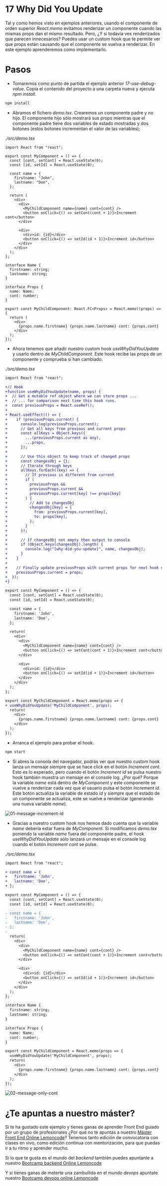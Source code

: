 # 17 Why Did You Update

Tal y como hemos visto en ejemplos anteriores, usando el componente de orden superior _React.memo_ evitamos renderizar un componente cuando las mismas props dan el mismo resultado. Pero, ¿Y si todavía ves renderizados que parecen innecesarios? Puedes usar un custom hook que te permite ver que props están causando que el componente se vuelva a renderizar. En este ejemplo aprenderemos como implementarlo.

# Pasos

- Tomaremos como punto de partida el ejemplo anterior _17-use-debug-value_. Copia el contenido del proyecto a una carpeta nueva y ejecuta _npm install_.

```bash
npm install
```

- Abramos el fichero _demo.tsx_. Crearemos un componente padre y no hijo. El componente hijo sólo mostrará sus props mientras que el componente padre tiene dos variables de estado mostradas y dos botones (estos botones incrementan el valor de las variables);

_./src/demo.tsx_

```tsx
import React from "react";

export const MyComponent = () => {
  const [cont, setCont] = React.useState(0);
  const [id, setId] = React.useState(0);

  const name = {
    firstname: "John",
    lastname: "Doe",
  };

  return (
    <div>
      <div>
        <MyChildComponent name={name} cont={cont} />
        <button onClick={() => setCont(cont + 1)}>Increment cont</button>
      </div>

      <div>
        <div>id: {id}</div>
        <button onClick={() => setId(id + 1)}>Increment id</button>
      </div>
    </div>
  );
};

interface Name {
  firstname: string;
  lastname: string;
}

interface Props {
  name: Name;
  cont: number;
}

export const MyChildComponent: React.FC<Props> = React.memo((props) => {
  return (
    <div>
      {props.name.firstname} {props.name.lastname} cont: {props.cont}
    </div>
  );
});
```

- Ahora tenemos que añadir nuestro custom hook _useWhyDidYouUpdate_ y usarlo dentro de _MyChildComponent_. Este hook recibe las props de un componente y comprueba si han cambiado.

_./src/demo.tsx_

```diff
import React from "react";

+// Hook
+function useWhyDidYouUpdate(name, props) {
+  // Get a mutable ref object where we can store props ...
+  // ... for comparison next time this hook runs.
+  const previousProps = React.useRef();
+
+ React.useEffect(() => {
+    if (previousProps.current) {
+      console.log(previousProps.current);
+      // Get all keys from previous and current props
+      const allKeys = Object.keys({
+        ...(previousProps.current as any),
+        ...props,
+      });
+
+      // Use this object to keep track of changed props
+      const changesObj = {};
+      // Iterate through keys
+      allKeys.forEach((key) => {
+        // If previous is different from current
+        if (
+          previousProps &&
+          previousProps.current &&
+          previousProps.current[key] !== props[key]
+        ) {
+          // Add to changesObj
+          changesObj[key] = {
+            from: previousProps.current[key],
+            to: props[key],
+          };
+        }
+      });
+
+      // If changesObj not empty then output to console
+      if (Object.keys(changesObj).length) {
+        console.log("[why-did-you-update]", name, changesObj);
+      }
+    }
+
+    // Finally update previousProps with current props for next hook call
+    previousProps.current = props;
+  });
+}

export const MyComponent = () => {
  const [cont, setCont] = React.useState(0);
  const [id, setId] = React.useState(0);

  const name = {
    firstname: 'John',
    lastname: 'Doe',
  };

  return(
    <div>
      <div>
        <MyChildComponent name={name} cont={cont} />
        <button onClick={() => setCont(cont + 1)}>Increment cont</button>
      </div>

      <div>
        <div>id: {id}</div>
        <button onClick={() => setId(id + 1)}>Increment id</button>
      </div>
    </div>
  );
};

export const MyChildComponent = React.memo(props => {
+ useWhyDidYouUpdate('MyChildComponent', props);
  return(
    <div>
      {props.name.firstname} {props.name.lastname} cont: {props.cont}
    </div>
  );
});
```

- Arranca el ejemplo para probar el hook.

```bash
npm start
```

- Si abres la consola del navegador, podrás ver que nuestro custom hook lanza un mensaje siempre que se hace click en el botón _Increment cont_. Esto es lo esperado, pero cuando el botón _Increment id_ se pulsa nuestro hook también muestra un mensaje en el console log. ¿Por qué? Porque la variable _name_ está dentro de _MyComponent_ y este componente se vuelve a renderizar cada vez que el usuario pulsa el botón _Increment id_. Este botón actualiza la variable de estado _id_ y siempre que el estado de un componente se actualiza, este se vuelve a renderizar (generando una nueva variable _name_).

![01-message-increment-id](./resources/01-message-increment-id.gif)

- Gracias a nuestro custom hook nos hemos dado cuenta que la variable _name_ debería estar fuera de _MyComponent_. Si modificamos _demo.tsx_ poniendo la variable _name_ fuera del componente padre, el hook _useWhyDidYouUpdate_ sólo lanzará un mensaje en el console log cuando el botón _Increment cont_ se pulse.

_./src/demo.tsx_

```diff
import React from "react";

+ const name = {
+   firstname: 'John',
+   lastname: 'Doe',
+ };

export const MyComponent = () => {
  const [cont, setCont] = React.useState(0);
  const [id, setId] = React.useState(0);

- const name = {
-   firstname: 'John',
-   lastname: 'Doe',
- };
-
  return(
    <div>
      <div>
        <MyChildComponent name={name} cont={cont} />
        <button onClick={() => setCont(cont + 1)}>Increment cont</button>
      </div>

      <div>
        <div>id: {id}</div>
        <button onClick={() => setId(id + 1)}>Increment id</button>
      </div>
    </div>
  );
};

interface Name {
  firstname: string;
  lastname: string;
}

interface Props {
  name: Name;
  cont: number;
}

export const MyChildComponent = React.memo(props => {
  useWhyDidYouUpdate('MyChildComponent', props);
  return(
    <div>
      {props.name.firstname} {props.name.lastname} cont: {props.cont}
    </div>
  );
});
```

![02-message-only-cont](./resources/02-message-only-cont.gif)

# ¿Te apuntas a nuestro máster?

Si te ha gustado este ejemplo y tienes ganas de aprender Front End
guiado por un grupo de profesionales ¿Por qué no te apuntas a
nuestro [Máster Front End Online Lemoncode](https://lemoncode.net/master-frontend#inicio-banner)? Tenemos tanto edición de convocatoria
con clases en vivo, como edición continua con mentorización, para
que puedas ir a tu ritmo y aprender mucho.

Si lo que te gusta es el mundo del _backend_ también puedes apuntante a nuestro [Bootcamp backend Online Lemoncode](https://lemoncode.net/bootcamp-backend#bootcamp-backend/inicio)

Y si tienes ganas de meterte una zambullida en el mundo _devops_
apuntate nuestro [Bootcamp devops online Lemoncode](https://lemoncode.net/bootcamp-devops#bootcamp-devops/inicio)
